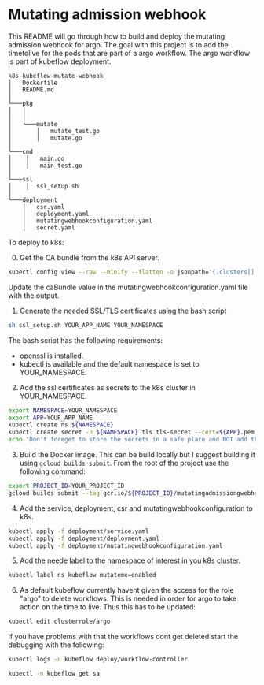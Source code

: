 # Mutating admission webhook 

This README will go through how to build and deploy the mutating admission webhook for argo. The goal with this project is to add the timetolive for the pods that are part of a argo workflow. The argo workflow is part of kubeflow deployment. 

```
k8s-kubeflow-mutate-webhook
│   Dockerfile
│   README.md  
│
└───pkg
│   │  
│   │
│   └───mutate
│       │   mutate_test.go
│       │   mutate.go
│ 
└───cmd
│    │   main.go
│    │   main_test.go
│ 
└───ssl
│    │  ssl_setup.sh
│ 
└───deployment
    │   csr.yaml
    │   deployment.yaml
    │   mutatingwebhookconfiguration.yaml
    │   secret.yaml
```

To deploy to k8s:

0) Get the CA bundle from the k8s API server. 
```bash
kubectl config view --raw --minify --flatten -o jsonpath='{.clusters[].cluster.certificate-authority-data}'
```
Update the caBundle value in the mutatingwebhookconfiguration.yaml file with the output. 

1)  Generate the needed SSL/TLS certificates using the bash script 
```bash 
sh ssl_setup.sh YOUR_APP_NAME YOUR_NAMESPACE
```

The bash script has the following requirements: 
- openssl is installed. 
- kubectl is available and the default namespace is set to YOUR_NAMESPACE. 

2) Add the ssl certificates as secrets to the k8s cluster in YOUR_NAMESPACE. 


``` bash 
export NAMESPACE=YOUR_NAMESPACE
export APP=YOUR_APP_NAME
kubectl create ns ${NAMESPACE}
kubectl create secret -n ${NAMESPACE} tls tls-secret --cert=${APP}.pem --key=${APP}.key
echo "Don't foreget to store the secrets in a safe place and NOT add them to git. " 
```

3) Build the Docker image. This can be build locally but I suggest building it using ``` gcloud builds submit ```. From the root of the project use the following command: 

```bash 
export PROJECT_ID=YOUR_PROJECT_ID
gcloud builds submit --tag gcr.io/${PROJECT_ID}/mutatingadmissiongwebhook .
```

4) Add the service, deployment, csr and mutatingwebhookconfiguration to k8s. 

```bash
kubectl apply -f deployment/service.yaml
kubectl apply -f deployment/deployment.yaml
kubectl apply -f deployment/mutatingwebhookconfiguration.yaml
```

5) Add the neede label to the namespace of interest in you k8s cluster. 

```bash 
kubectl label ns kubeflow mutateme=enabled
```

6) As default kubeflow currently havent given the access for the role "argo" to delete workflows. This is needed in order for argo to take action on the time to live. Thus this has to be updated: 

```bash 
kubectl edit clusterrole/argo
```
 
 If you have problems with that the workflows dont get deleted start the debugging with the following: 
 
 ```bash
 kubectl logs -n kubeflow deploy/workflow-controller
 ```

 ```bash 
 kubectl -n kubeflow get sa
 ```